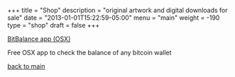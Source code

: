 +++
title = "Shop"
description = "original artwork and digital downloads for sale"
date = "2013-01-01T15:22:59-05:00"
menu = "main"
weight = -190
type = "shop"
draft = false
+++

<a href="#" class="paddle_button" data-product="506909">BitBalance app (OSX)</a>
<p>Free OSX app to check the balance of any bitcoin wallet</p>

<a href="https://www.jamescampbell.us/">back to main</a>
